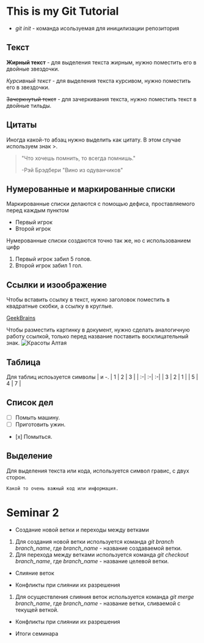 # This is my Git Tutorial

* *git init* - команда исользуемая для иницилизации репозитория
## Текст
**Жирный текст** - для выделения текста жирным, нужно поместить его в двойные звездочки.

*Курсивный текст* - для выделения текста курсивом, нужно поместить его в звездочки.

~~Зачеркнутый текст~~ - для зачеркивания текста, нужно поместить текст в двойные тильды.

## Цитаты
Иногда какой-то абзац нужно выделить как цитату. В этом случае используем знак >.
> "Что хочешь помнить, то всегда помнишь."
>
> -Рэй Брэдбери "Вино из одуванчиков"

## Нумерованные и маркированные списки
Маркированные списки делаются с помощью дефиса, проставляемого перед каждым пунктом
- Первый игрок
- Второй игрок

Нумерованные списки создаются точно так же, но с использованием цифр
1. Первый игрок забил 5 голов.
2. Второй игрок забил 1 гол.

## Ссылки и изоображение
Чтобы вставить ссылку в текст, нужно заголовок поместить в квадратные скобки, а ссылку в круглые. 

[GeekBrains](https://gb.ru)

Чтобы разместить картинку в документ, нужно сделать аналогичную работу ссылкой, только перед название поставить восклицательный знак.
![Красоты Алтая](https://cdn.fishki.net/upload/post/2016/07/11/2008937/9137ce311b9b8a4fe7a0c3e94b5f31da.jpg)

## Таблица

Для таблиц испоьзуется символы | и -.
| 1 | 2 | 3 |
| :-| :-| :-|
| 3 | 2 | 1 |
| 5 | 4 | 7 |

## Список дел
- [ ] Помыть машину.
- [ ] Приготовить ужин.
- [х] Помыться.
## Выделение
Для выделения текста или кода, используется символ гравис, с двух сторон.

`Какой то очень важный код или информация.`

# Seminar 2

* Создание новой ветки и переходы между ветками 

1. Для создания новой ветки используется команда *git branch branch_name*, где *branch_name* - название создаваемой ветки.
2. Для перехода между ветками используется команда *git checkout branch_name*, где *branch_name* - название целевой ветки.

* Слияние веток

* Конфликты при слиянии их разрешения


1. Для осуществления слияния веток используется команда *git merge branch_name*, где *branch_name* - название ветки, сливаемой с текущей веткой.

* Конфликты при слиянии их разрешения

* Итоги семинара